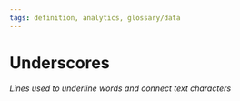 ```yaml
---
tags: definition, analytics, glossary/data
---
```

#  Underscores
*Lines used to underline words and connect text characters*